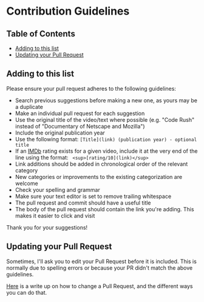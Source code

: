 # Contribution Guidelines

## Table of Contents

- [Adding to this list](#adding-to-this-list)
- [Updating your Pull Request](#updating-your-pull-request)

## Adding to this list

Please ensure your pull request adheres to the following guidelines:

- Search previous suggestions before making a new one, as yours may be a duplicate
- Make an individual pull request for each suggestion
- Use the original title of the video/text where possible (e.g. "Code Rush" instead of "Documentary of Netscape and Mozilla")
- Include the original publication year
- Use the following format: `[Title](link) (publication year) - optional title`
- If an [IMDb](http://www.imdb.com) rating exists for a given video, include it at the very end of the line using the format: ` <sup>[rating/10](link)</sup>`
- Link additions should be added in chronological order of the relevant category
- New categories or improvements to the existing categorization are welcome
- Check your spelling and grammar
- Make sure your text editor is set to remove trailing whitespace
- The pull request and commit should have a useful title
- The body of the pull request should contain the link you're adding. This makes it easier to click and visit

Thank you for your suggestions!

## Updating your Pull Request

Sometimes, I'll ask you to edit your Pull Request before it is included. This is normally due to spelling errors or because your PR didn't match the above guidelines.

[Here](https://github.com/RichardLitt/docs/blob/master/amending-a-commit-guide.md) is a write up on how to change a Pull Request, and the different ways you can do that.

